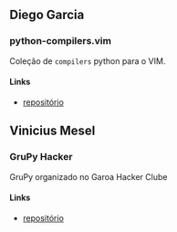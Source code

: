## Diego Garcia
### python-compilers.vim
Coleção de `compilers` python para o VIM.
#### Links
* [repositório](https://github.com/drgarcia1986/python-compilers.vim)

## Vinicius Mesel
### GruPy Hacker
GruPy organizado no Garoa Hacker Clube
#### Links
* [repositório](https://github.com/grupy-sp/encontros/blob/master/2016/2016-07-garoa.md)
